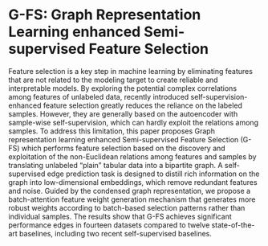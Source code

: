 # G-FS: Graph Representation Learning enhanced Semi-supervised Feature Selection

Feature selection is a key step in machine learning by eliminating features that are not related to the modeling target to create reliable and interpretable models. By exploring the potential complex correlations among features of unlabeled data, recently introduced self-supervision-enhanced feature selection greatly reduces the reliance on the labeled samples. However, they are generally based on the autoencoder with sample-wise self-supervision, which can hardly exploit the relations among samples. 
To address this limitation, this paper proposes Graph representation learning enhanced Semi-supervised Feature Selection (G-FS) which performs feature selection based on the discovery and exploitation of the non-Euclidean relations among features and samples by translating unlabeled “plain” tabular data into a bipartite graph. A self-supervised edge prediction task is designed to distill rich information on the graph into low-dimensional embeddings, which remove redundant features and noise. Guided by the condensed graph representation, we propose a batch-attention feature weight generation mechanism that generates more robust weights according to batch-based selection patterns rather than individual samples. The results show that G-FS achieves significant performance edges in fourteen datasets compared to twelve state-of-the-art baselines, including two recent self-supervised baselines. 

